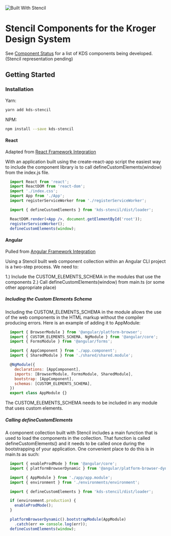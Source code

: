 ![Built With Stencil](https://img.shields.io/badge/-Built%20With%20Stencil-16161d.svg?logo=data%3Aimage%2Fsvg%2Bxml%3Bbase64%2CPD94bWwgdmVyc2lvbj0iMS4wIiBlbmNvZGluZz0idXRmLTgiPz4KPCEtLSBHZW5lcmF0b3I6IEFkb2JlIElsbHVzdHJhdG9yIDE5LjIuMSwgU1ZHIEV4cG9ydCBQbHVnLUluIC4gU1ZHIFZlcnNpb246IDYuMDAgQnVpbGQgMCkgIC0tPgo8c3ZnIHZlcnNpb249IjEuMSIgaWQ9IkxheWVyXzEiIHhtbG5zPSJodHRwOi8vd3d3LnczLm9yZy8yMDAwL3N2ZyIgeG1sbnM6eGxpbms9Imh0dHA6Ly93d3cudzMub3JnLzE5OTkveGxpbmsiIHg9IjBweCIgeT0iMHB4IgoJIHZpZXdCb3g9IjAgMCA1MTIgNTEyIiBzdHlsZT0iZW5hYmxlLWJhY2tncm91bmQ6bmV3IDAgMCA1MTIgNTEyOyIgeG1sOnNwYWNlPSJwcmVzZXJ2ZSI%2BCjxzdHlsZSB0eXBlPSJ0ZXh0L2NzcyI%2BCgkuc3Qwe2ZpbGw6I0ZGRkZGRjt9Cjwvc3R5bGU%2BCjxwYXRoIGNsYXNzPSJzdDAiIGQ9Ik00MjQuNywzNzMuOWMwLDM3LjYtNTUuMSw2OC42LTkyLjcsNjguNkgxODAuNGMtMzcuOSwwLTkyLjctMzAuNy05Mi43LTY4LjZ2LTMuNmgzMzYuOVYzNzMuOXoiLz4KPHBhdGggY2xhc3M9InN0MCIgZD0iTTQyNC43LDI5Mi4xSDE4MC40Yy0zNy42LDAtOTIuNy0zMS05Mi43LTY4LjZ2LTMuNkgzMzJjMzcuNiwwLDkyLjcsMzEsOTIuNyw2OC42VjI5Mi4xeiIvPgo8cGF0aCBjbGFzcz0ic3QwIiBkPSJNNDI0LjcsMTQxLjdIODcuN3YtMy42YzAtMzcuNiw1NC44LTY4LjYsOTIuNy02OC42SDMzMmMzNy45LDAsOTIuNywzMC43LDkyLjcsNjguNlYxNDEuN3oiLz4KPC9zdmc%2BCg%3D%3D&colorA=16161d&style=flat-square)

# Stencil Components for the Kroger Design System

See [Component Status](http://design.kroger.com/#/components) for a list of KDS components being developed. (Stencil representation pending)

## Getting Started

### Installation

Yarn:
```bash
yarn add kds-stencil
```

NPM:
```bash
npm install --save kds-stencil
```

#### React
Adapted from [React Framework Integration](https://stenciljs.com/docs/react)

With an application built using the create-react-app script the easiest way to include the component library is to call defineCustomElements(window) from the index.js file.

```jsx
  import React from 'react';
  import ReactDOM from 'react-dom';
  import './index.css';
  import App from './App';
  import registerServiceWorker from './registerServiceWorker';

  import { defineCustomElements } from 'kds-stencil/dist/loader';

  ReactDOM.render(<App />, document.getElementById('root'));
  registerServiceWorker();
  defineCustomElements(window);
```

#### Angular
Pulled from [Angular Framework Integration](https://stenciljs.com/docs/angular)

Using a Stencil built web component collection within an Angular CLI project is a two-step process. We need to:

1.) Include the CUSTOM_ELEMENTS_SCHEMA in the modules that use the components
2.) Call defineCustomElements(window) from main.ts (or some other appropriate place)

##### Including the Custom Elements Schema

Including the CUSTOM_ELEMENTS_SCHEMA in the module allows the use of the web components in the HTML markup without the compiler producing errors. Here is an example of adding it to AppModule:

```js
  import { BrowserModule } from '@angular/platform-browser';
  import { CUSTOM_ELEMENTS_SCHEMA, NgModule } from '@angular/core';
  import { FormsModule } from '@angular/forms';

  import { AppComponent } from './app.component';
  import { SharedModule } from './shared/shared.module';

  @NgModule({
    declarations: [AppComponent],
    imports: [BrowserModule, FormsModule, SharedModule],
    bootstrap: [AppComponent],
    schemas: [CUSTOM_ELEMENTS_SCHEMA],
  })
  export class AppModule {}
```
The CUSTOM_ELEMENTS_SCHEMA needs to be included in any module that uses custom elements.

##### Calling defineCustomElements

A component collection built with Stencil includes a main function that is used to load the components in the collection. That function is called defineCustomElements() and it needs to be called once during the bootstrapping of your application. One convenient place to do this is in main.ts as such:

```js
  import { enableProdMode } from '@angular/core';
  import { platformBrowserDynamic } from '@angular/platform-browser-dynamic';

  import { AppModule } from './app/app.module';
  import { environment } from './environments/environment';

  import { defineCustomElements } from 'kds-stencil/dist/loader';

  if (environment.production) {
    enableProdMode();
  }

  platformBrowserDynamic().bootstrapModule(AppModule)
    .catch(err => console.log(err));
  defineCustomElements(window);
```
